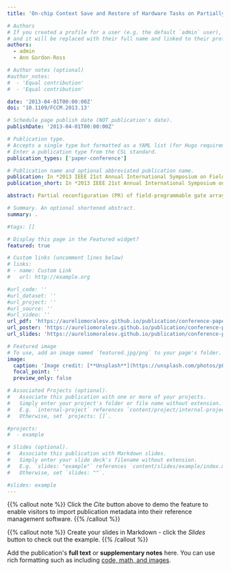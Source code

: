 ```yaml
---
title: 'On-chip Context Save and Restore of Hardware Tasks on Partially Reconfigurable FPGAs'

# Authors
# If you created a profile for a user (e.g. the default `admin` user), write the username (folder name) here
# and it will be replaced with their full name and linked to their profile.
authors:
  - admin
  - Ann Gordon-Ross

# Author notes (optional)
#author_notes:
#  - 'Equal contribution'
#  - 'Equal contribution'

date: '2013-04-01T00:00:00Z'
doi: '10.1109/FCCM.2013.13'

# Schedule page publish date (NOT publication's date).
publishDate: '2013-04-01T00:00:00Z'

# Publication type.
# Accepts a single type but formatted as a YAML list (for Hugo requirements).
# Enter a publication type from the CSL standard.
publication_types: ['paper-conference']

# Publication name and optional abbreviated publication name.
publication: In *2013 IEEE 21st Annual International Symposium on Field-Programmable Custom Computing Machines*
publication_short: In *2013 IEEE 21st Annual International Symposium on Field-Programmable Custom Computing Machines*

abstract: Partial reconfiguration (PR) of field-programmable gate arrays (FPGAs) enables hardware tasks to time multiplex PR regions (PRRs) by isolating reconfiguration to only the reconfigured PRR, which avoids halting the entire FPGA's execution. Time multiplexing PRRs requires support for unloading/loading tasks and for resuming a task's execution state. In order to resume a task's execution state, the execution state (context) must be saved when the task is unloaded so that the execution state can be restored when the task resumes- context save (CS) and context restore (CR), respectively. In this paper, we present a software-based, on-chip context save and restore (CSR) for PR-capable FPGAs. As compared to prior work, our CSR is autonomous (i.e., does not require any external host support), does not require custom on-chip hardware, is portable across any system design, and does not require tool flow modifications or special tools. Experimental results extensively evaluate the CSR execution time based on PRR size, enabling designers to trade off PRR granularity for CSR execution time based on application requirements.

# Summary. An optional shortened abstract.
summary: .

#tags: []

# Display this page in the Featured widget?
featured: true

# Custom links (uncomment lines below)
# links:
# - name: Custom Link
#   url: http://example.org

#url_code: ''
#url_dataset: ''
#url_project: ''
#url_source: ''
#url_video: ''
url_pdf: 'https://aureliomoralesv.github.io/publication/conference-paper/FCCM13_morales_CSR.pdf'
url_poster: 'https://aureliomoralesv.github.io/publication/conference-paper/FCCM13_morales_CSR-poster.pdf'
url_slides: 'https://aureliomoralesv.github.io/publication/conference-paper/FCCM13_morales_CSR.pptx'

# Featured image
# To use, add an image named `featured.jpg/png` to your page's folder.
image:
  caption: 'Image credit: [**Unsplash**](https://unsplash.com/photos/pLCdAaMFLTE)'
  focal_point: ''
  preview_only: false

# Associated Projects (optional).
#   Associate this publication with one or more of your projects.
#   Simply enter your project's folder or file name without extension.
#   E.g. `internal-project` references `content/project/internal-project/index.md`.
#   Otherwise, set `projects: []`.

#projects:
#  - example

# Slides (optional).
#   Associate this publication with Markdown slides.
#   Simply enter your slide deck's filename without extension.
#   E.g. `slides: "example"` references `content/slides/example/index.md`.
#   Otherwise, set `slides: ""`.

#slides: example
---
```


{{% callout note %}}
Click the _Cite_ button above to demo the feature to enable visitors to import publication metadata into their reference management software.
{{% /callout %}}

{{% callout note %}}
Create your slides in Markdown - click the _Slides_ button to check out the example.
{{% /callout %}}

Add the publication's **full text** or **supplementary notes** here. You can use rich formatting such as including [code, math, and images](https://docs.hugoblox.com/content/writing-markdown-latex/).
